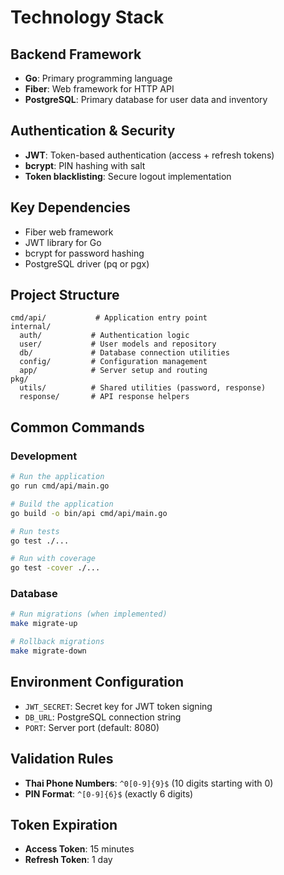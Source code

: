 # Technology Stack

## Backend Framework
- **Go**: Primary programming language
- **Fiber**: Web framework for HTTP API
- **PostgreSQL**: Primary database for user data and inventory

## Authentication & Security
- **JWT**: Token-based authentication (access + refresh tokens)
- **bcrypt**: PIN hashing with salt
- **Token blacklisting**: Secure logout implementation

## Key Dependencies
- Fiber web framework
- JWT library for Go
- bcrypt for password hashing
- PostgreSQL driver (pq or pgx)

## Project Structure
```
cmd/api/           # Application entry point
internal/
  auth/           # Authentication logic
  user/           # User models and repository
  db/             # Database connection utilities
  config/         # Configuration management
  app/            # Server setup and routing
pkg/
  utils/          # Shared utilities (password, response)
  response/       # API response helpers
```

## Common Commands

### Development
```bash
# Run the application
go run cmd/api/main.go

# Build the application
go build -o bin/api cmd/api/main.go

# Run tests
go test ./...

# Run with coverage
go test -cover ./...
```

### Database
```bash
# Run migrations (when implemented)
make migrate-up

# Rollback migrations
make migrate-down
```

## Environment Configuration
- `JWT_SECRET`: Secret key for JWT token signing
- `DB_URL`: PostgreSQL connection string
- `PORT`: Server port (default: 8080)

## Validation Rules
- **Thai Phone Numbers**: `^0[0-9]{9}$` (10 digits starting with 0)
- **PIN Format**: `^[0-9]{6}$` (exactly 6 digits)

## Token Expiration
- **Access Token**: 15 minutes
- **Refresh Token**: 1 day